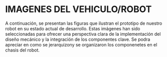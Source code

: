 # IMAGENES DEL VEHICULO/ROBOT

A continuación, se presentan las figuras que ilustran el prototipo de nuestro robot en su estado actual de desarrollo. Estas imágenes han sido seleccionadas para ofrecer una perspectiva clara de la implementación del diseño mecánico y la integración de los componentes clave. Se podra apreciar en como se jerarquizony se organizaron los componenetes en el chasis del robot.
